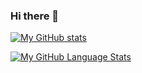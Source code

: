 ### Hi there 👋

[![My GitHub stats](https://github-readme-stats.vercel.app/api?username=biegomar&count_private=true&show_icons=true&theme=github_dark)](https://github.com/anuraghazra/github-readme-stats)

[![My GitHub Language Stats](https://github-readme-stats.vercel.app/api/top-langs/?username=biegomar&langs_count=10&theme=github_dark)]()


<!--
**biegomar/biegomar** is a ✨ _special_ ✨ repository because its `README.md` (this file) appears on your GitHub profile.

Here are some ideas to get you started:

- 🔭 I’m currently working on ...
- 🌱 I’m currently learning ...
- 👯 I’m looking to collaborate on ...
- 🤔 I’m looking for help with ...
- 💬 Ask me about ...
- 📫 How to reach me: ...
- 😄 Pronouns: ...
- ⚡ Fun fact: ...
-->
